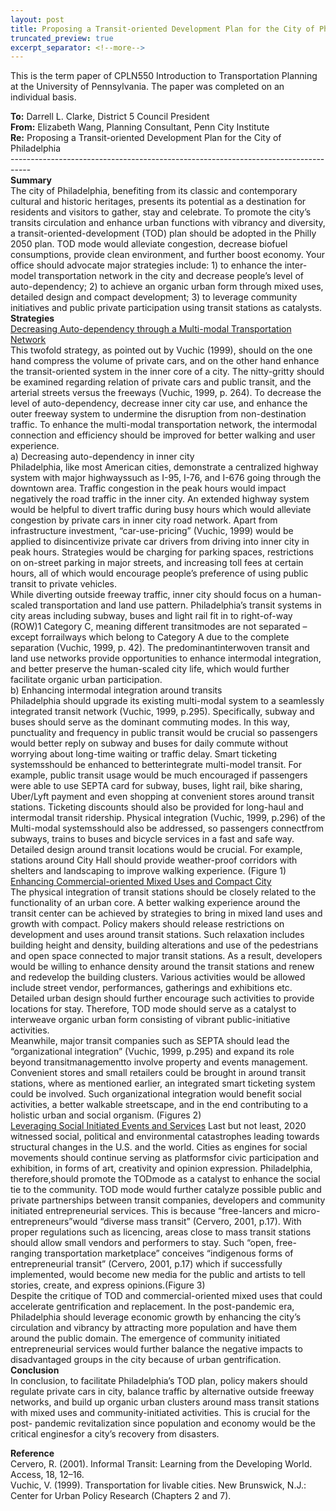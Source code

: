 ```yaml
---
layout: post
title: Proposing a Transit-oriented Development Plan for the City of Philadelphia
truncated_preview: true
excerpt_separator: <!--more-->
---
```

<div class="message">
  This is the term paper of CPLN550 Introduction to Transportation Planning at the 
  University of Pennsylvania. The paper was completed on an individual basis.
</div>

**To:** Darrell L. Clarke, District 5 Council President <br>
**From:** Elizabeth Wang, Planning Consultant, Penn City Institute <br>
**Re:** Proposing a Transit-oriented Development Plan for the City of Philadelphia <br>
----------------------------------------------------------------------------------- <br>
**Summary** <br>
The city of Philadelphia, benefiting from its classic and contemporary cultural and historic
heritages, presents its potential as a destination for residents and visitors to gather, stay and celebrate.
To promote the city’s transits circulation and enhance urban functions with vibrancy and diversity, a
transit-oriented-development (TOD) plan should be adopted in the Philly 2050 plan. TOD mode would
alleviate congestion, decrease biofuel consumptions, provide clean environment, and further boost
economy. Your office should advocate major strategies include: 1) to enhance the inter-model
transportation network in the city and decrease people’s level of auto-dependency; 2) to achieve an
organic urban form through mixed uses, detailed design and compact development; 3) to leverage
community initiatives and public private participation using transit stations as catalysts. <br>
**Strategies** <br>
<ins>Decreasing Auto-dependency through a Multi-modal Transportation Network</ins> <br>
This twofold strategy, as pointed out by Vuchic (1999), should on the one hand compress the
volume of private cars, and on the other hand enhance the transit-oriented system in the inner core of a
city.<!--more--> The nitty-gritty should be examined regarding relation of private cars and public transit, and the
arterial streets versus the freeways (Vuchic, 1999, p. 264). To decrease the level of auto-dependency,
decrease inner city car use, and enhance the outer freeway system to undermine the disruption from
non-destination traffic. To enhance the multi-modal transportation network, the intermodal connection
and efficiency should be improved for better walking and user experience. <br>
a) Decreasing auto-dependency in inner city <br>
Philadelphia, like most American cities, demonstrate a centralized highway system with major
highwayssuch as I-95, I-76, and I-676 going through the downtown area. Traffic congestion in the peak
hours would impact negatively the road traffic in the inner city. An extended highway system would be
helpful to divert traffic during busy hours which would alleviate congestion by private cars in inner city
road network. Apart from infrastructure investment, “car-use-pricing” (Vuchic, 1999) would be applied
to disincentivize private car drivers from driving into inner city in peak hours. Strategies would be
charging for parking spaces, restrictions on on-street parking in major streets, and increasing toll fees at
certain hours, all of which would encourage people’s preference of using public transit to private
vehicles. <br>
While diverting outside freeway traffic, inner city should focus on a human-scaled
transportation and land use pattern. Philadelphia’s transit systems in city areas including subway, buses
and light rail fit in to right-of-way (ROW)1 Category C, meaning different transitmodes are not separated
– except forrailways which belong to Category A due to the complete separation (Vuchic, 1999, p. 42).
The predominantinterwoven transit and land use networks provide opportunities to enhance
intermodal integration, and better preserve the human-scaled city life, which would further facilitate
organic urban participation. <br>
b) Enhancing intermodal integration around transits <br>
Philadelphia should upgrade its existing multi-modal system to a seamlessly integrated transit
network (Vuchic, 1999, p.295). Specifically, subway and buses should serve as the dominant commuting
modes. In this way, punctuality and frequency in public transit would be crucial so passengers would
better reply on subway and buses for daily commute without worrying about long-time waiting or traffic
delay. Smart ticketing systemsshould be enhanced to betterintegrate multi-model transit. For example,
public transit usage would be much encouraged if passengers were able to use SEPTA card for subway,
buses, light rail, bike sharing, Uber/Lyft payment and even shopping at convenient stores around transit
stations. Ticketing discounts should also be provided for long-haul and intermodal transit ridership.
Physical integration (Vuchic, 1999, p.296) of the Multi-modal systemsshould also be addressed,
so passengers connectfrom subways, trains to buses and bicycle services in a fast and safe way. Detailed
design around transit locations would be crucial. For example, stations around City Hall should provide
weather-proof corridors with shelters and landscaping to improve walking experience. (Figure 1) <br>
<ins>Enhancing Commercial-oriented Mixed Uses and Compact City</ins> <br>
The physical integration of transit stations should be closely related to the functionality of an
urban core. A better walking experience around the transit center can be achieved by strategies to bring
in mixed land uses and growth with compact. Policy makers should release restrictions on development
and uses around transit stations. Such relaxation includes building height and density, building
alterations and use of the pedestrians and open space connected to major transit stations. As a result,
developers would be willing to enhance density around the transit stations and renew and redevelop
the building clusters. Various activities would be allowed include street vendor, performances,
gatherings and exhibitions etc. Detailed urban design should further encourage such activities to provide
locations for stay. Therefore, TOD mode should serve as a catalyst to interweave organic urban form
consisting of vibrant public-initiative activities. <br>
Meanwhile, major transit companies such as SEPTA should lead the “organizational integration”
(Vuchic, 1999, p.295) and expand its role beyond transitmanagementto involve property and events
management. Convenient stores and small retailers could be brought in around transit stations, where
as mentioned earlier, an integrated smart ticketing system could be involved. Such organizational
integration would benefit social activities, a better walkable streetscape, and in the end contributing to
a holistic urban and social organism. (Figures 2) <br>
<ins>Leveraging Social Initiated Events and Services</ins>
Last but not least, 2020 witnessed social, political and environmental catastrophes leading
towards structural changes in the U.S. and the world. Cities as engines for social movements should
continue serving as platformsfor civic participation and exhibition, in forms of art, creativity and opinion
expression. Philadelphia, therefore,should promote the TODmode as a catalyst to enhance the social
tie to the community. TOD mode would further catalyze possible public and private partnerships
between transit companies, developers and community initiated entrepreneurial services. This is
because “free-lancers and micro-entrepreneurs”would “diverse mass transit” (Cervero, 2001, p.17).
With proper regulations such as licencing, areas close to mass transit stations should allow small
vendors and performers to stay. Such “open, free-ranging transportation marketplace” conceives
“indigenous forms of entrepreneurial transit” (Cervero, 2001, p.17) which if successfully implemented,
would become new media for the public and artists to tell stories, create, and express opinions.(Figure
3) <br>
Despite the critique of TOD and commercial-oriented mixed uses that could accelerate
gentrification and replacement. In the post-pandemic era, Philadelphia should leverage economic
growth by enhancing the city’s circulation and vibrancy by attracting more population and have them
around the public domain. The emergence of community initiated entrepreneurial services would
further balance the negative impacts to disadvantaged groups in the city because of urban
gentrification. <br>
**Conclusion** <br>
In conclusion, to facilitate Philadelphia’s TOD plan, policy makers should regulate private cars in
city, balance traffic by alternative outside freeway networks, and build up organic urban clusters around
mass transit stations with mixed uses and community-initiated activities. This is crucial for the post-
pandemic revitalization since population and economy would be the critical enginesfor a city’s recovery
from disasters. <br>

**Reference** <br>
Cervero, R. (2001). Informal Transit: Learning from the Developing World. Access, 18, 12–16. <br>
Vuchic, V. (1999). Transportation for livable cities. New Brunswick, N.J.: Center for Urban Policy
Research (Chapters 2 and 7). <br>

